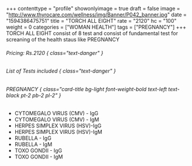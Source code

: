 +++
contenttype = "profile"
showonlyimage = true
draft = false
image = "http://www.thyrocare.com/wellness/img/Banner/P042_banner.jpg"
date = "1594386475751"
title = "TORCH ALL EIGHT"
rate = "2120"
hc = "100"
weight = 0
categories = ["WOMAN HEALTH"]
tags = ["PREGNANCY"]
+++
TORCH ALL EIGHT consist of 8 test and consist of fundamental test for screaning of the health staus like PREGNANCY
<!--more-->
###### Pricing: Rs.2120 { class="text-danger" }

###### List of Tests included { class="text-danger" }

###### PREGNANCY { class="card-title bg-light font-weight-bold text-left text-black pt-2 pb-2 pl-2" } 
* CYTOMEGALO VIRUS (CMV) - IgG
* CYTOMEGALO VIRUS (CMV) - IgM
* HERPES SIMPLEX VIRUS (HSV)-IgG
* HERPES SIMPLEX VIRUS (HSV)-IgM
* RUBELLA - IgG
* RUBELLA - IgM
* TOXO GONDII - IgG
* TOXO GONDII - IgM
